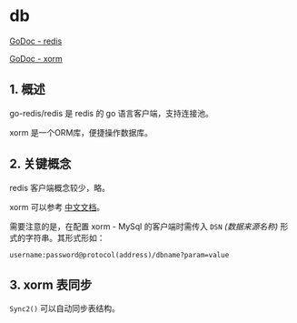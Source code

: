 # db



[GoDoc - redis](https://godoc.org/github.com/go-redis/redis)

[GoDoc - xorm](https://godoc.org/github.com/go-xorm/xorm)



## 1. 概述

 go-redis/redis 是 redis 的 go 语言客户端，支持连接池。

 xorm 是一个ORM库，便捷操作数据库。



## 2. 关键概念

redis 客户端概念较少，略。

xorm 可以参考 [中文文档](https://books.studygolang.com/xorm/)。

需要注意的是，在配置 xorm - MySql 的客户端时需传入 `DSN` *(数据来源名称)* 形式的字符串。其形式形如：

```
username:password@protocol(address)/dbname?param=value
```



## 3. xorm 表同步

`Sync2()` 可以自动同步表结构。

